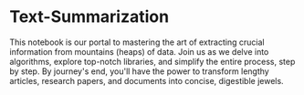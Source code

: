 # Text-Summarization
This notebook is our portal to mastering the art of extracting crucial information from mountains (heaps) of data. Join us as we delve into algorithms, explore top-notch libraries, and simplify the entire process, step by step. By journey's end, you'll have the power to transform lengthy articles, research papers, and documents into concise, digestible jewels.
